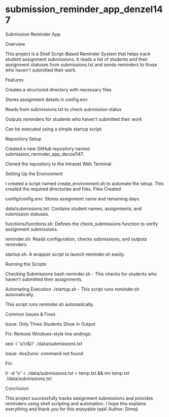 # submission_reminder_app_denzel147
Submission Reminder App

Overview

This project is a Shell Script-Based Reminder System that helps track student assignment submissions. It reads a list of students and their assignment statuses from submissions.txt and sends reminders to those who haven't submitted their work.

Features

Creates a structured directory with necessary files

Stores assignment details in config.env

Reads from submissions.txt to check submission status

Outputs reminders for students who haven't submitted their work

Can be executed using a simple startup script.

Repository Setup

Created a new GitHub repository named submission_reminder_app_denzel147.

Cloned the repository to the Intranet Web Terminal

Setting Up the Environment

I created a script named create_environment.sh to automate the setup. This created the required directories and files.
Files Created

config/config.env: Stores assignment name and remaining days.

data/submissions.txt: Contains student names, assignments, and submission statuses.

functions/functions.sh: Defines the check_submissions function to verify assignment submissions.

reminder.sh: Reads configuration, checks submissions, and outputs reminders.

startup.sh: A wrapper script to launch reminder.sh easily.


Running the Scripts

Checking Submissions
bash reminder.sh - This checks for students who haven't submitted their assignments.

Automating Execution
./startup.sh - This script runs reminder.sh automatically.

This script runs reminder.sh automatically.

Common Issues & Fixes

Issue: Only Three Students Show in Output

Fix: Remove Windows-style line endings:

sed -i 's/\r$//' ./data/submissions.txt

Issue: dos2unix: command not found

Fix:

tr -d '\r' < ./data/submissions.txt > temp.txt && mv temp.txt ./data/submissions.txt

Conclusion

This project successfully tracks assignment submissions and provides reminders using shell scripting and automation.
I hope this explains everything and thank you for this enjoyable task!
Author: Dimeji
